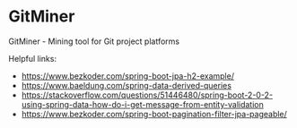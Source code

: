 # GitMiner
 GitMiner - Mining tool for Git project platforms

Helpful links:
- https://www.bezkoder.com/spring-boot-jpa-h2-example/
- https://www.baeldung.com/spring-data-derived-queries
- https://stackoverflow.com/questions/51446480/spring-boot-2-0-2-using-spring-data-how-do-i-get-message-from-entity-validation
- https://www.bezkoder.com/spring-boot-pagination-filter-jpa-pageable/
